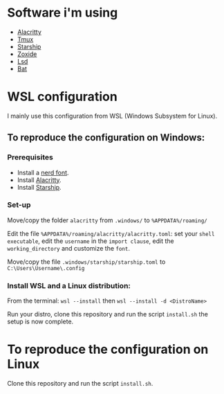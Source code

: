 # Software i'm using
- [Alacritty](https://github.com/alacritty/alacritty)
- [Tmux](https://github.com/tmux/tmux/wiki)
- [Starship](https://github.com/starship/starship)
- [Zoxide](https://github.com/ajeetdsouza/zoxide)
- [Lsd](https://github.com/lsd-rs/lsd)
- [Bat](https://github.com/sharkdp/bat)

# WSL configuration

I mainly use this configuration from WSL (Windows Subsystem for Linux).

## To reproduce the configuration on Windows:

### Prerequisites
- Install a [nerd font](https://www.nerdfonts.com/font-downloads).
- Install [Alacritty](https://github.com/alacritty/alacritty).
- Install [Starship](https://github.com/starship/starship).

### Set-up
Move/copy the folder `alacritty` from `.windows/` to `%APPDATA%/roaming/`

Edit the file `%APPDATA%/roaming/alacritty/alacritty.toml`: set your `shell executable`, edit the `username` in the `import clause`, edit the `working_directory` and customize the `font`.

Move/copy the file `.windows/starship/starship.toml` to `C:\Users\Username\.config`


### Install WSL and a Linux distribution:
From the terminal: `wsl --install` then `wsl --install -d <DistroName>`

Run your distro, clone this repository and run the script `install.sh` the setup is now complete.

# To reproduce the configuration on Linux

Clone this repository and run the script `install.sh`.

